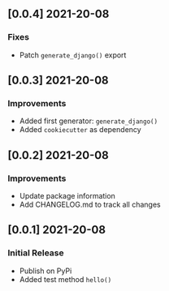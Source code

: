 
## [0.0.4] 2021-20-08
### Fixes

- Patch `generate_django()` export

## [0.0.3] 2021-20-08
### Improvements

- Added first generator: `generate_django()` 
- Added `cookiecutter` as dependency

## [0.0.2] 2021-20-08
### Improvements

- Update package information
- Add CHANGELOG.md to track all changes

## [0.0.1] 2021-20-08
### Initial Release

- Publish on PyPi
- Added test method `hello()`
